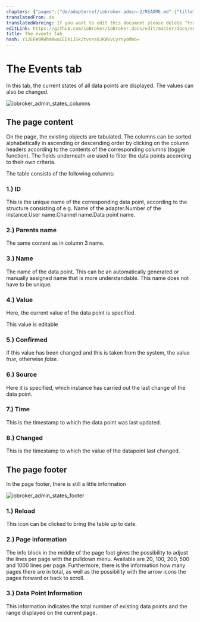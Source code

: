 ```yaml
---
chapters: {"pages":{"de/adapterref/iobroker.admin-2/README.md":{"title":{"de":"no title"},"content":"de/adapterref/iobroker.admin-2/README.md"},"de/adapterref/iobroker.admin-2/admin/tab-adapters.md":{"title":{"de":"Der Reiter Adapter"},"content":"de/adapterref/iobroker.admin-2/admin/tab-adapters.md"},"de/adapterref/iobroker.admin-2/admin/tab-instances.md":{"title":{"de":"Der Reiter Instanzen"},"content":"de/adapterref/iobroker.admin-2/admin/tab-instances.md"},"de/adapterref/iobroker.admin-2/admin/tab-objects.md":{"title":{"de":"Der Reiter Objekte"},"content":"de/adapterref/iobroker.admin-2/admin/tab-objects.md"},"de/adapterref/iobroker.admin-2/admin/tab-states.md":{"title":{"de":"Der Reiter Zustände"},"content":"de/adapterref/iobroker.admin-2/admin/tab-states.md"},"de/adapterref/iobroker.admin-2/admin/tab-groups.md":{"title":{"de":"Der Reiter Gruppen"},"content":"de/adapterref/iobroker.admin-2/admin/tab-groups.md"},"de/adapterref/iobroker.admin-2/admin/tab-users.md":{"title":{"de":"Der Reiter Benutzer"},"content":"de/adapterref/iobroker.admin-2/admin/tab-users.md"},"de/adapterref/iobroker.admin-2/admin/tab-events.md":{"title":{"de":"Der Reiter Ereignisse"},"content":"de/adapterref/iobroker.admin-2/admin/tab-events.md"},"de/adapterref/iobroker.admin-2/admin/tab-hosts.md":{"title":{"de":"Der Reiter Hosts"},"content":"de/adapterref/iobroker.admin-2/admin/tab-hosts.md"},"de/adapterref/iobroker.admin-2/admin/tab-enums.md":{"title":{"de":"Der Reiter Aufzählungen"},"content":"de/adapterref/iobroker.admin-2/admin/tab-enums.md"},"de/adapterref/iobroker.admin-2/admin/tab-log.md":{"title":{"de":"Der Reiter Log"},"content":"de/adapterref/iobroker.admin-2/admin/tab-log.md"},"de/adapterref/iobroker.admin-2/admin/tab-system.md":{"title":{"de":"Die Systemeinstellungen"},"content":"de/adapterref/iobroker.admin-2/admin/tab-system.md"}}}
translatedFrom: de
translatedWarning: If you want to edit this document please delete "translatedFrom" field, elsewise this document will be translated automatically again
editLink: https://github.com/ioBroker/ioBroker.docs/edit/master/docs/en/adapterref/iobroker.admin-2/admin/tab-events.md
title: The events tab
hash: Yi2E6W9RHhmNwuCEDkiJSk2tvvns8JKWVvLyrnyoMmo=
---
```

# The Events tab
In this tab, the current states of all data points are displayed. The values can also be changed.

![iobroker_admin_states_columns](../../../../de/adapterref/iobroker.admin-2/admin/img/tab-events_States_columns.jpg)

## The page content
On the page, the existing objects are tabulated. The columns can be sorted alphabetically in ascending or descending order by clicking on the column headers according to the contents of the corresponding columns (toggle function). The fields underneath are used to filter the data points according to their own criteria.

The table consists of the following columns:

### **1.) ID**
This is the unique name of the corresponding data point, according to the structure consisting of e.g. Name of the adapter.Number of the instance.User name.Channel name.Data point name.

### **2.) Parents name**
The same content as in column 3 name.

### **3.) Name**
The name of the data point. This can be an automatically generated or manually assigned name that is more understandable. This name does not have to be unique.

### **4.) Value**
Here, the current value of the data point is specified.

This value is editable

### **5.) Confirmed**
If this value has been changed and this is taken from the system, the value _true_, otherwise _false._

### **6.) Source**
Here it is specified, which instance has carried out the last change of the data point.

### **7.) Time**
This is the timestamp to which the data point was last updated.

### **8.) Changed**
This is the timestamp to which the value of the datapoint last changed.

## The page footer
In the page footer, there is still a little information

![iobroker_admin_states_footer](../../../../de/adapterref/iobroker.admin-2/admin/img/tab-events_States_footer.jpg)

### **1.) Reload**
This icon can be clicked to bring the table up to date.

### **2.) Page information**
The info block in the middle of the page foot gives the possibility to adjust the lines per page with the pulldown menu. Available are 20, 100, 200, 500 and 1000 lines per page. Furthermore, there is the information how many pages there are in total, as well as the possibility with the arrow icons the pages forward or back to scroll.

### **3.) Data Point Information**
This information indicates the total number of existing data points and the range displayed on the current page.